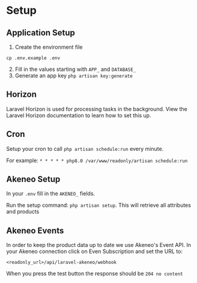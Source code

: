 # Setup

## Application Setup

1. Create the environment file
```shell
cp .env.example .env
```
2. Fill in the values starting with `APP_` and `DATABASE_`
3. Generate an app key `php artisan key:generate`

## Horizon

Laravel Horizon is used for processing tasks in the background. 
View the Laravel Horizon documentation to learn how to set this up.

## Cron

Setup your cron to call `php artisan schedule:run` every minute.

For example: `* * * * * php8.0 /var/www/readonly/artisan schedule:run`

## Akeneo Setup
In your `.env` fill in the `AKENEO_` fields.

Run the setup command: `php artisan setup`.
This will retrieve all attributes and products

## Akeneo Events

In order to keep the product data up to date we use Akeneo's Event API.
In your Akeneo connection click on Even Subscription and set the URL to:

`<readonly_url>/api/laravel-akeneo/webhook`

When you press the test button the response should be `204 no content`
